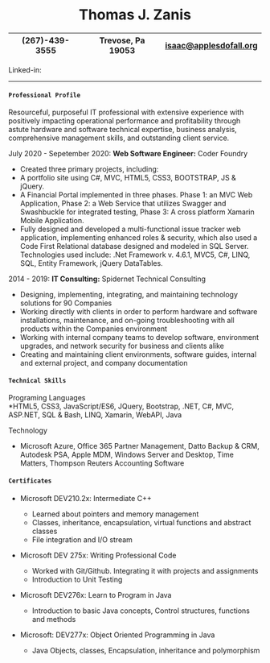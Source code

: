 
 <h1 align=center> <b>Thomas J. Zanis</b> </h1>
 
 | (267)-439-3555 | Trevose, Pa 19053 | <a href="Thomas.J.Zanis@gmail.com">isaac@applesdofall.org</a> |
 | -------------- | :---------------: | -----------------------: |       
 
Linked-in: 
* * *
#### **```Professional Profile```**
Resourceful, purposeful IT professional with extensive experience with positively impacting operational 
performance and profitability through astute hardware and software technical expertise, business analysis, 
comprehensive management skills, and outstanding client service. 

July 2020 - Sepetember 2020: **Web Software Engineer:** Coder Foundry

* Created three primary projects, including:
* A portfolio site using C#, MVC, HTML5, CSS3, BOOTSTRAP, JS & jQuery.
* A Financial Portal implemented in three phases. Phase 1: an MVC Web
Application, Phase 2: a Web Service that utilizes Swagger and Swashbuckle for
integrated testing, Phase 3: A cross platform Xamarin Mobile Application.
* Fully designed and developed a multi-functional issue tracker web application,
implementing enhanced roles & security, which also used a Code First Relational
database designed and modeled in SQL Server. Technologies used include: .Net
Framework v. 4.6.1, MVC5, C#, LINQ, SQL, Entity Framework, jQuery DataTables.

2014 - 2019: **IT Consulting:** Spidernet Technical Consulting

* Designing, implementing, integrating, and maintaining technology solutions for 90 Companies  
*	Working directly with clients in order to perform hardware and software installations, maintenance, and on-going  troubleshooting with
all products within the Companies  environment
*	Working with internal company teams to develop software, environment upgrades, and network security for business and clients alike
*	Creating and maintaining client environments, software guides, internal and external project, and company documentation 

#### **```Technical Skills```**

Programing Languages 		
*HTML5, CSS3, JavaScript/ES6, JQuery, Bootstrap, .NET, C#, MVC, ASP.NET, SQL & Bash, LINQ, Xamarin, WebAPI, Java

Technology 
*	Microsoft Azure, Office 365 Partner Management, Datto Backup & CRM, Autodesk PSA, Apple MDM, Windows Server and Desktop, Time Matters, 
Thompson Reuters Accounting Software

#### **```Certificates```**

* Microsoft DEV210.2x: Intermediate C++
    -	Learned about pointers and memory management
    - Classes, inheritance, encapsulation, virtual functions and abstract classes 
    -	File integration and I/O stream
  
*	Microsoft DEV 275x: Writing Professional Code
    -	Worked with Git/Github. Integrating it with projects and assignments
    -	Introduction to Unit Testing
  
*	Microsoft DEV276x: Learn to Program in Java
    -	Introduction to basic Java concepts, Control structures, functions and methods
*	Microsoft: DEV277x: Object Oriented Programming in Java
    -	Java Objects, classes, Encapsulation, inheritance and polymorphism
